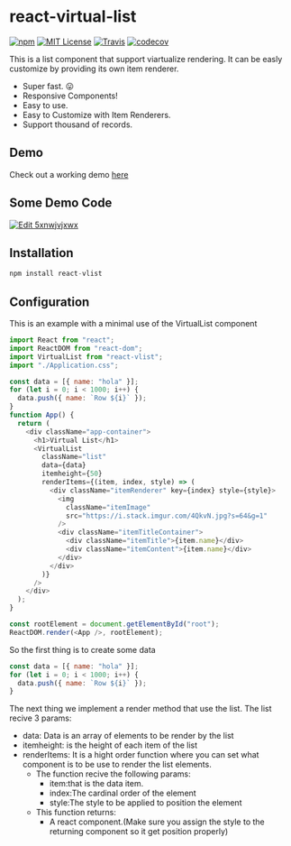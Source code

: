 # react-virtual-list
[![npm](https://img.shields.io/npm/v/react-vlist.svg?style=flat-square)](http://npm.im/react-vlist)
[![MIT License](https://img.shields.io/npm/l/react-list.svg?style=flat-square)](http://opensource.org/licenses/MIT)
[![Travis](https://travis-ci.org/guiqui/react-virtual-list.svg?branch=master&style=flat-square)](https://travis-ci.org/guiqui/react-virtual-list)
[![codecov](https://codecov.io/gh/guiqui/react-virtual-list/branch/master/graph/badge.svg)](https://codecov.io/gh/guiqui/react-virtual-list)

This is a list component that support viartualize rendering.
It can be easly customize by providing its own item renderer.

- Super fast. 😛
- Responsive Components!
- Easy to use.
- Easy to Customize with Item Renderers.
- Support thousand of records.
## Demo
Check out a working demo [here](https://guiqui.github.io/react-virtual-list/index.html)
## Some Demo Code
[![Edit 5xnwjvjxwx](https://codesandbox.io/static/img/play-codesandbox.svg)](https://codesandbox.io/s/5xnwjvjxwx)
## Installation
```javascript
npm install react-vlist
```
## Configuration

This is an example with a minimal use of the VirtualList component
```javascript
import React from "react";
import ReactDOM from "react-dom";
import VirtualList from "react-vlist";
import "./Application.css";

const data = [{ name: "hola" }];
for (let i = 0; i < 1000; i++) {
  data.push({ name: `Row ${i}` });
}
function App() {
  return (
    <div className="app-container">
      <h1>Virtual List</h1>
      <VirtualList
        className="list"
        data={data}
        itemheight={50}
        renderItems={(item, index, style) => (
          <div className="itemRenderer" key={index} style={style}>
            <img
              className="itemImage"
              src="https://i.stack.imgur.com/4QkvN.jpg?s=64&g=1"
            />
            <div className="itemTitleContainer">
              <div className="itemTitle">{item.name}</div>
              <div className="itemContent">{item.name}</div>
            </div>
          </div>
        )}
      />
    </div>
  );
}

const rootElement = document.getElementById("root");
ReactDOM.render(<App />, rootElement);
```

So the first thing is to create some data
```javascript
const data = [{ name: "hola" }];
for (let i = 0; i < 1000; i++) {
  data.push({ name: `Row ${i}` });
}
```
The next thing we implement a render method that use the list.
The list recive 3 params:
- data: Data is an array of elements to be render by the list
- itemheight: is the height of each item of the list
- renderItems: It is a hight order function where you can set what component is to be use to render the list elements.
  * The function recive the following params:
    * item:that is the data item.
    * index:The cardinal order of the element
    * style:The style to be applied to position the element 
  * This function returns:
    * A react component.(Make sure you assign the style to the returning component so it get position properly)
